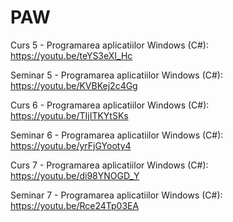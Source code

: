 # PAW
Curs 5 - Programarea aplicatiilor Windows (C#): https://youtu.be/teYS3eXI_Hc

Seminar 5 - Programarea aplicatiilor Windows (C#): https://youtu.be/KVBKej2c4Gg

Curs 6 - Programarea aplicatiilor Windows (C#): https://youtu.be/TIjITKYtSKs

Seminar 6 - Programarea aplicatiilor Windows (C#): https://youtu.be/yrFjGYooty4

Curs 7 - Programarea aplicatiilor Windows (C#): https://youtu.be/di98YNOGD_Y

Seminar 7 - Programarea aplicatiilor Windows (C#): https://youtu.be/Rce24Tp03EA
